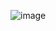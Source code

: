 ![image](https://user-images.githubusercontent.com/43158502/132225996-bb38c0c8-0cb1-494c-81f4-f30d87e9c17c.png)
